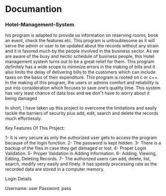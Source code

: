 # Documantion 

### Hotel-Management-System

his program is adapted to provide us information on reserving rooms, book an event, check the features etc. This program is untroublesome as it will serve the admin or user to be updated about the records without any strain and it is favored much by the people involved in the business sector. As we are aware of the busy and hectic schedule of business people, this Hotel management system turns out to be a great relief for them. This program definitely has a wide scope to minimize errors in the making of bills and it also limits the delay of delivering bills to the customers which can include taxes on the basis of their expenditure. This program is rooted on c or c++. In the making of this program, the users or admins comfort and reliability is put into consideration which focuses to save one’s quality time.  This system has very least chance of data loss and we don‟t have to worry about it being damaged

In short, I have taken up this project to overcome the limitations and easily tackle the barriers of security plus add, edit, search and delete the records much effortlessly.

Key Features Of This Project:

1- It is very secure as only the authorized user gets to access the program because of the login function.
2- The password is kept hidden.
3- There is a backup of the files in case they get damaged or lost.
4- Proper Login Validation.
5- Proper Validation in Adding Information.
6- Adding, Viewing, Editing, Deleting Records.
7- The authorized users can add, delete, list, search, modify very easily and finely. It has speedy processing rate as the recorded data are stored in a computer memory.

Login Details

Username: user
Password: pass
